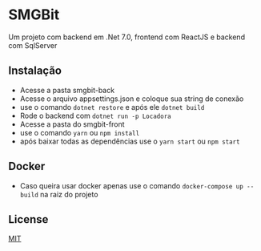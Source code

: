# SMGBit

Um projeto com backend em .Net 7.0, frontend com ReactJS e backend com SqlServer

## Instalação

- Acesse a pasta smgbit-back
- Acesse o arquivo appsettings.json e coloque sua string de conexão
- use o comando ```dotnet restore``` e após ele ```dotnet build```
- Rode o backend com ```dotnet run -p Locadora```
- Acesse a pasta do smgbit-front
- use o comando ```yarn``` ou ```npm install```
- após baixar todas as dependências use o ```yarn start``` ou ```npm start``` 

## Docker
- Caso queira usar docker apenas use o comando ```docker-compose up --build``` na raiz do projeto


## License
[MIT](https://choosealicense.com/licenses/mit/)
